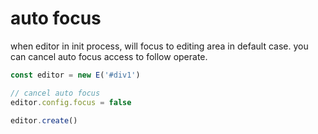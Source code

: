 # auto focus

when editor in init process, will focus to editing area in default case. you can cancel auto focus access to follow operate.

```jsx
const editor = new E('#div1')

// cancel auto focus
editor.config.focus = false

editor.create()
```